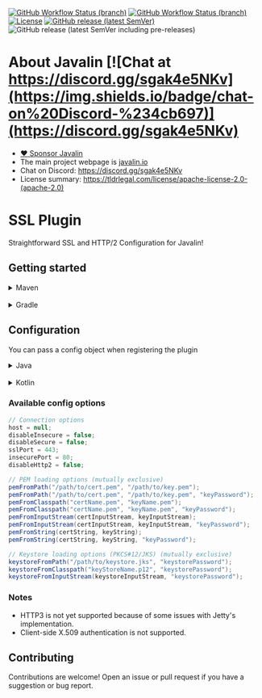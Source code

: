 
[![GitHub Workflow Status (branch)](https://img.shields.io/github/workflow/status/javalin/javalin-ssl/Test%20all%20JDKs%20on%20all%20OSes%20and%20Publish/main?label=main&logo=githubactions&logoColor=white)](https://github.com/javalin/javalin-ssl/actions?query=branch%3Amain)
[![GitHub Workflow Status (branch)](https://img.shields.io/github/workflow/status/javalin/javalin-ssl/Test%20all%20JDKs%20on%20all%20OSes%20and%20Publish/dev?label=dev&logo=githubactions&logoColor=white)](https://github.com/javalin/javalin-ssl/actions?query=branch%3Adev)
[![License](https://img.shields.io/badge/License-Apache%202.0-blue.svg)](https://opensource.org/licenses/Apache-2.0)
[![GitHub release (latest SemVer)](https://img.shields.io/github/v/release/javalin/javalin-ssl?label=Latest%20Release)](https://github.com/javalin/javalin-ssl/releases)
![GitHub release (latest SemVer including pre-releases)](https://img.shields.io/github/v/release/javalin/javalin-ssl?include_prereleases&label=Latest%20Snapshot)

# About Javalin [![Chat at https://discord.gg/sgak4e5NKv](https://img.shields.io/badge/chat-on%20Discord-%234cb697)](https://discord.gg/sgak4e5NKv)

* [:heart: Sponsor Javalin](https://github.com/sponsors/tipsy)
* The main project webpage is [javalin.io](https://javalin.io)
* Chat on Discord: https://discord.gg/sgak4e5NKv
* License summary: https://tldrlegal.com/license/apache-license-2.0-(apache-2.0)

# SSL Plugin
Straightforward SSL and HTTP/2 Configuration for Javalin!

## Getting started

<details>
  <summary>Maven</summary>

#### Add the desired repository

<!--- 
Releases:
```xml
<repository>
  <id>zugazagoitia-repo-releases</id>
  <name>Zugazagoitia Repository</name>
  <url>https://repo.zugazagoitia.com/releases</url>
</repository>
```
--->

Snapshots:
```xml
<repository>
  <id>zugazagoitia-repo-snapshots</id>
  <name>Zugazagoitia Repository</name>
  <url>https://repo.zugazagoitia.com/snapshots</url>
</repository>
```

#### And the dependency

<!--- Latest release:
```xml
<dependency>
  <groupId>io.javalin</groupId>
  <artifactId>javalin-ssl</artifactId>
  <version>1.0.0</version>
</dependency>
``` --->
Latest snapshot:
```xml
<dependency>
  <groupId>io.javalin</groupId>
  <artifactId>javalin-ssl</artifactId>
  <version>5.0.0-SNAPSHOT</version>
</dependency>
```
</details>
<br>
<details>
  <summary>Gradle</summary>

#### Add the desired repository
<!---
```groovy
maven {
    url "https://repo.zugazagoitia.com/releases" //Repo for releases
}
```
--->

```groovy
maven {
    url "https://repo.zugazagoitia.com/snapshots" //Repo for snapshots
}
```

#### And dependency
<!---
```groovy
implementation('io.javalin:javalin-ssl:1.0.0') //Latest Release
```
--->
```groovy
implementation('io.javalin:javalin-ssl:5.0.0-SNAPSHOT') //Latest snapshot
```

</details>



## Configuration

You can pass a config object when registering the plugin

<details>
  <summary>Java</summary>

```java
Javalin.create(config ->  { 
	...  // your Javalin config here
	config.plugins.register(new SSLPlugin(ssl-> {  
            ... // your SSL configuration here
            ssl.loadPemFromPath("/path/to/cert.pem", "/path/to/key.pem"); 
	}));
});
```
</details>

<br>

<details>
  <summary>Kotlin</summary>

```kotlin
Javalin.create { config ->
    ... // your Javalin config here
    config.plugins.register(SSLPlugin { ssl ->
        ... // your SSL configuration here
        ssl.loadPemFromPath("/path/to/cert.pem", "/path/to/key.pem")
    })
}
```

</details>

### Available config options

```java
// Connection options
host = null;                                                                // Host to bind to, by default it will bind to all interfaces.
disableInsecure = false;                                                    // Disable the default http (insecure) connector.
disableSecure = false;                                                      // Disable the default https (secure) connector.
sslPort = 443;                                                              // Port to use on the SSL (secure) connector.
insecurePort = 80;                                                          // Port to use on the http (insecure) connector.
disableHttp2 = false;                                                       // Disables HTTP/2 Support

// PEM loading options (mutually exclusive)
pemFromPath("/path/to/cert.pem", "/path/to/key.pem");                   // Loads the cert and keys from the given paths.
pemFromPath("/path/to/cert.pem", "/path/to/key.pem", "keyPassword");    // Loads the cert and keys from the given paths with the given key password.
pemFromClasspath("certName.pem", "keyName.pem");                        // Loads the cert and keys from the given paths in the classpath.
pemFromClasspath("certName.pem", "keyName.pem", "keyPassword");         // Loads the cert and keys from the given paths in the classpath with the given key password.
pemFromInputStream(certInputStream, keyInputStream);                    // Loads the cert and keys from the given input streams.
pemFromInputStream(certInputStream, keyInputStream, "keyPassword");     // Loads the cert and keys from the given input streams with the given key password.
pemFromString(certString, keyString);                                   // Loads the cert and keys from the given strings.
pemFromString(certString, keyString, "keyPassword");                    // Loads the cert and keys from the given strings with the given key password.

// Keystore loading options (PKCS#12/JKS) (mutually exclusive)
keystoreFromPath("/path/to/keystore.jks", "keystorePassword");          // Loads the keystore from the given path
keystoreFromClasspath("keyStoreName.p12", "keystorePassword");          // Loads the keystore from the given path in the classpath.
keystoreFromInputStream(keystoreInputStream, "keystorePassword");       // Loads the keystore from the given input stream.

```

### Notes

- HTTP3 is not yet supported because of some issues with Jetty's implementation.
- Client-side X.509 authentication is not supported.

## Contributing

Contributions are welcome! Open an issue or pull request if you have a suggestion or bug report. 





